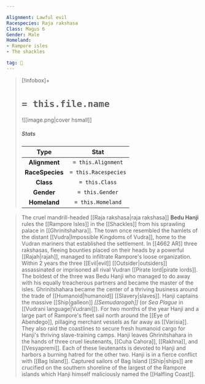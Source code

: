 ```yaml
---

Alignment: Lawful evil
Racespecies: Raja rakshasa
Class: Magus 6
Gender: Male
Homeland:
- Rampore isles
- The shackles

tag: 👤️
---
```


> [!infobox]+
> #  `= this.file.name`
> ![[image.png|cover hsmall]]
> ##### Stats
> Type | Stat |
> :---: |:---:|
> **Alignment** | `= this.Alignment` |
> **RaceSpecies** | `= this.Racespecies` |
> **Class** | `= this.Class` |
> **Gender** | `= this.Gender` |
> **Homeland** | `= this.Homeland` |



> The cruel mandrill-headed [[Raja rakshasa|raja rakshasa]] **Bedu Hanji** rules the [[Rampore Isles]] in the [[Shackles]] from his sprawling palace in [[Ghrinitshahara]]. The town once resembled the hamlets of the distant [[Vudra|Impossible Kingdoms of Vudra]], home to the Vudran mariners that established the settlement. In [[4662 AR]] three rakshasas, fleeing bounties placed on their heads by a powerful [[Rajah|rajah]], managed to infiltrate Rampore's loose organization. Within 2 years the three [[Evil|evil]] [[Outsider|outsiders]] assassinated or imprisoned all rival Vudran [[Pirate lord|pirate lords]]. The boldest of the three was Bedu Hanji who managed to do away with his equally treacherous partners and became the master of the isles. Ghrinitshahara became the center of a thriving business around the trade of [[Humanoid|humanoid]] [[Slavery|slaves]].
> Hanji captains the massive [[Ship|galleon]] *[[Semudarogah]]* (or *Sea Plague* in [[Vudrani language|Vudrani]]). For two months of the year Hanji and a large part of Rampore's fleet sail north around the [[Eye of Abendego]], pillaging merchant vessels as far away as [[Varisia]]. They also raid the coastlines to secure fresh humanoid cargo for Hanji's thriving slave-training camps. Hanji leaves Ghrinitshahara in the hands of three cruel lieutenants, [[Cuha Cahora]], [[Rakhna]], and [[Vesyapremi]]. Each of these lieutenants is devoted to Hanji and harbors a burning hatred for the other two.
> Hanji is in a fierce conflict with [[Bag Island]]. Captured sailors of Bag Island [[Ship|ships]] are crucified on the southern shoreline of the largest of the Rampore islands which Hanji himself maliciously named the [[Halfling Coast]].







